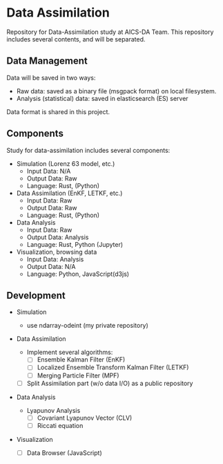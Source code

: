 Data Assimilation
=================

Repository for Data-Assimilation study at AICS-DA Team.
This repository includes several contents, and will be separated.

Data Management
---------------
Data will be saved in two ways:

- Raw data: saved as a binary file (msgpack format) on local filesystem.
- Analysis (statistical) data: saved in elasticsearch (ES) server

Data format is shared in this project.

Components
-----------

Study for data-assimilation includes several components:

- Simulation (Lorenz 63 model, etc.)
  - Input Data: N/A
  - Output Data: Raw
  - Language: Rust, (Python)
- Data Assimilation (EnKF, LETKF, etc.)
  - Input Data: Raw
  - Output Data: Raw
  - Language: Rust, (Python)
- Data Analysis
  - Input Data: Raw
  - Output Data: Analysis
  - Language: Rust, Python (Jupyter)
- Visualization, browsing data
  - Input Data: Analysis
  - Output Data: N/A
  - Language: Python, JavaScript(d3js)

Development
------------

- Simulation
  - use ndarray-odeint (my private repository)

- Data Assimilation
  - Implement several algorithms:
    - [ ] Ensemble Kalman Filter (EnKF)
    - [ ] Localized Ensemble Transform Kalman Filter (LETKF)
    - [ ] Merging Particle Filter (MPF)

  - [ ] Split Assimilation part (w/o data I/O) as a public repository

- Data Analysis
  - Lyapunov Analysis
    - [ ] Covariant Lyapunov Vector (CLV)
    - [ ] Riccati equation

- Visualization
  - [ ] Data Browser (JavaScript)
